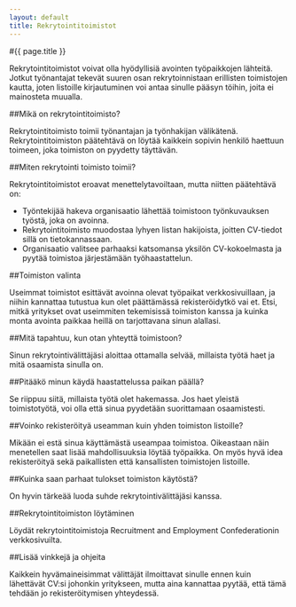 ```yaml
---
layout: default
title: Rekrytointitoimistot
---
```


#{{ page.title }}

Rekrytointitoimistot voivat olla hyödyllisiä avointen työpaikkojen lähteitä. Jotkut työnantajat tekevät suuren osan rekrytoinnistaan erillisten toimistojen kautta, joten listoille kirjautuminen voi antaa sinulle pääsyn töihin, joita ei mainosteta muualla.

##Mikä on rekrytointitoimisto?

Rekrytointitoimisto toimii työnantajan ja työnhakijan välikätenä. Rekrytointitoimiston päätehtävä on löytää kaikkein sopivin henkilö haettuun toimeen, joka toimiston on pyydetty täyttävän.

##Miten rekrytointi toimisto toimii?

Rekrytointitoimistot eroavat menettelytavoiltaan, mutta niitten päätehtävä on:

* Työntekijää hakeva organisaatio lähettää toimistoon työnkuvauksen työstä, joka on avoinna.
* Rekrytointitoimisto muodostaa lyhyen listan hakijoista, joitten CV-tiedot sillä on tietokannassaan.
* Organisaatio valitsee parhaaksi katsomansa yksilön CV-kokoelmasta ja pyytää toimistoa järjestämään työhaastattelun.

##Toimiston valinta

Useimmat toimistot esittävät avoinna olevat työpaikat verkkosivuillaan, ja niihin kannattaa tutustua kun olet päättämässä rekisteröidytkö vai et. Etsi, mitkä yritykset ovat useimmiten tekemisissä toimiston kanssa ja kuinka monta avointa paikkaa heillä on tarjottavana sinun alallasi.

##Mitä tapahtuu, kun otan yhteyttä toimistoon?

Sinun rekrytointivälittäjäsi aloittaa ottamalla selvää, millaista työtä haet ja mitä osaamista sinulla on.

##Pitääkö minun käydä haastattelussa paikan päällä?

Se riippuu siitä, millaista työtä olet hakemassa. Jos haet yleistä toimistotyötä, voi olla että sinua pyydetään suorittamaan osaamistesti.

##Voinko rekisteröityä useamman kuin yhden toimiston listoille?

Mikään ei estä sinua käyttämästä useampaa toimistoa. Oikeastaan näin menetellen saat lisää mahdollisuuksia löytää työpaikka. On myös hyvä idea rekisteröityä sekä paikallisten että kansallisten toimistojen listoille.

##Kuinka saan parhaat tulokset toimiston käytöstä?

On hyvin tärkeää luoda suhde rekrytointivälittäjäsi kanssa.

##Rekrytointitoimiston löytäminen

Löydät rekrytointitoimistoja Recruitment and Employment Confederationin verkkosivuilta.

##Lisää vinkkejä ja ohjeita

Kaikkein hyvämaineisimmat välittäjät ilmoittavat sinulle ennen kuin lähettävät CV:si johonkin yritykseen, mutta aina kannattaa pyytää, että tämä tehdään jo rekisteröitymisen yhteydessä.
